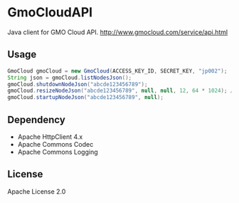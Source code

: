 GmoCloudAPI
===========

Java client for GMO Cloud API. http://www.gmocloud.com/service/api.html

Usage
-------------
```java
GmoCloud gmoCloud = new GmoCloud(ACCESS_KEY_ID, SECRET_KEY, "jp002");
String json = gmoCloud.listNodesJson();
gmoCloud.shutdownNodeJson("abcde123456789");
gmoCloud.resizeNodeJson("abcde123456789", null, null, 12, 64 * 1024); // Change instance to 12cpu and 64GB memory
gmoCloud.startupNodeJson("abcde123456789", null);
```

Dependency
-------------
* Apache HttpClient 4.x
* Apache Commons Codec
* Apache Commons Logging

License
-------------
Apache License 2.0
